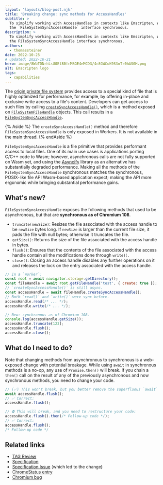 ```yaml
---
layout: 'layouts/blog-post.njk'
title: 'Breaking change: sync methods for AccessHandles'
subtitle: >
  To simplify working with AccessHandles in contexts like Emscripten, we're making the methods of
  the `FileSystemSyncAccessHandle` interface synchronous.
description: >
  To simplify working with AccessHandles in contexts like Emscripten, we're making the methods of
  the FileSystemSyncAccessHandle interface synchronous.
authors:
  - thomassteiner
date: 2022-10-25
# updated: 2022-10-21
hero: image/8WbTDNrhLsU0El80frMBGE4eMCD3/4nSGWCoK9S3nTr0hASGH.png
alt: Emscripten logo
tags:
  - capabilities
---
```


The
[origin private file system](https://web.dev/articles/file-system-access#accessing_files_optimized_for_performance_from_the_origin_private_file_system)
provides access to a special kind of file that is highly optimized for performance, for example, by
offering in-place and exclusive write access to a file's content. Developers can get access to such
files by calling
[`createSyncAccessHandle()`](https://fs.spec.whatwg.org/#dom-filesystemfilehandle-createsyncaccesshandle),
which is a method exposed on
[`FileSystemFileHandle`](https://fs.spec.whatwg.org/#api-filesystemfilehandle) objects. This call
results in a [`FileSystemSyncAccessHandle`](https://fs.spec.whatwg.org/#filesystemsyncaccesshandle).

{% Aside %} The `createSyncAccessHandle()` method and therefore `FileSystemSyncAccessHandle` is only
exposed in Workers. It is not available in the main thread. {% endAside %}

`FileSystemSyncAccessHandle` is a file primitive that provides performant access to local files. One
of its main use cases is applications porting C/C++ code to Wasm; however, asynchronous calls are
not fully supported on Wasm yet, and using the
[Asyncify](https://emscripten.ru/docs/porting/asyncify.html) library as an alternative has
substantially degraded performance. Making all the methods of the `FileSystemSyncAccessHandle` synchronous matches the synchronous, POSIX-like file API Wasm-based application expect; making the API more ergonomic while bringing substantial performance gains.

## What's new?

`FileSystemSyncAccessHandle` exposes the following methods that used to be asynchronous, but that
are **synchronous as of Chromium&nbsp;108**.

- `truncate(newSize)`: Resizes the file associated with the access handle to be `newSize` bytes
  long. If `newSize` is larger than the current file size, it pads the file with null bytes;
  otherwise it truncates the file.
- `getSize()`: Returns the size of the file associated with the access handle in bytes.
- `flush()`: Ensures that the contents of the file associated with the access handle contain all the
  modifications done through `write()`.
- `close()`: Closing an access handle disables any
  further operations on it and releases the lock on the entry associated with the access handle.

```js
// In a `Worker`:
const root = await navigator.storage.getDirectory();
const fileHandle = await root.getFileHandle('test', { create: true });
// `createSyncAccessHandle()` is still async.
const accessHandle = await fileHandle.createSyncAccessHandle();
// Both `read()` and `write()` were sync before.
accessHandle.read(/* ... */);
accessHandle.write(/* ... */);

// New: synchronous as of Chromium 108.
console.log(accessHandle.getSize());
accessHandle.truncate(123);
accessHandle.flush();
accessHandle.close();
```

## What do I need to do?

Note that changing methods from asynchronous to synchronous is a web-exposed change with potential
breakage. While using `await` in synchronous methods is a no-op, any use of `Promise.then()` will break.
If you chain a `then()` call on the result of any of the previously asynchronous and now
synchronous methods, you need to change your code.

```js
// (✅) This won't break, but you better remove the superfluous `await`:
await accessHandle.flush();
// ✅ Correct:
accessHandle.flush();
```

```js
// ⛔️ This will break, and you need to restructure your code:
accessHandle.flush().then(/* Follow-up code */);
// ✅ Correct:
accessHandle.flush();
/* Follow-up code */
```

## Related links

- [TAG Review](https://github.com/w3ctag/design-reviews/issues/772)
- [Specification](https://fs.spec.whatwg.org/#api-filesystemsyncaccesshandle)
- [Specification Issue](https://github.com/whatwg/fs/issues/7) (which led to the change)
- [ChromeStatus entry](https://chromestatus.com/feature/5149644305203200)
- [Chromium bug](https://bugs.chromium.org/p/chromium/issues/detail?id=1338340)
